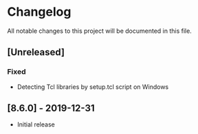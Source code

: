 # Changelog
All notable changes to this project will be documented in this file.

## [Unreleased]

### Fixed
- Detecting Tcl libraries by setup.tcl script on Windows

## [8.6.0] - 2019-12-31
- Initial release
